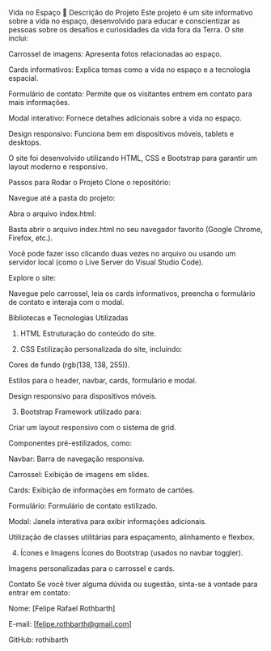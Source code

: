 Vida no Espaço 🌌
Descrição do Projeto
Este projeto é um site informativo sobre a vida no espaço, desenvolvido para educar e conscientizar as pessoas sobre os desafios e curiosidades da vida fora da Terra. O site inclui:

Carrossel de imagens: Apresenta fotos relacionadas ao espaço.

Cards informativos: Explica temas como a vida no espaço e a tecnologia espacial.

Formulário de contato: Permite que os visitantes entrem em contato para mais informações.

Modal interativo: Fornece detalhes adicionais sobre a vida no espaço.

Design responsivo: Funciona bem em dispositivos móveis, tablets e desktops.

O site foi desenvolvido utilizando HTML, CSS e Bootstrap para garantir um layout moderno e responsivo.

Passos para Rodar o Projeto
Clone o repositório:

Navegue até a pasta do projeto:

Abra o arquivo index.html:

Basta abrir o arquivo index.html no seu navegador favorito (Google Chrome, Firefox, etc.).

Você pode fazer isso clicando duas vezes no arquivo ou usando um servidor local (como o Live Server do Visual Studio Code).

Explore o site:

Navegue pelo carrossel, leia os cards informativos, preencha o formulário de contato e interaja com o modal.

Bibliotecas e Tecnologias Utilizadas
1. HTML
Estruturação do conteúdo do site.

2. CSS
Estilização personalizada do site, incluindo:

Cores de fundo (rgb(138, 138, 255)).

Estilos para o header, navbar, cards, formulário e modal.

Design responsivo para dispositivos móveis.

3. Bootstrap
Framework utilizado para:

Criar um layout responsivo com o sistema de grid.

Componentes pré-estilizados, como:

Navbar: Barra de navegação responsiva.

Carrossel: Exibição de imagens em slides.

Cards: Exibição de informações em formato de cartões.

Formulário: Formulário de contato estilizado.

Modal: Janela interativa para exibir informações adicionais.

Utilização de classes utilitárias para espaçamento, alinhamento e flexbox.

4. Ícones e Imagens
Ícones do Bootstrap (usados no navbar toggler).

Imagens personalizadas para o carrossel e cards.

Contato
Se você tiver alguma dúvida ou sugestão, sinta-se à vontade para entrar em contato:

Nome: [Felipe Rafael Rothbarth]

E-mail: [felipe.rothbarth@gmail.com]

GitHub: rothibarth


